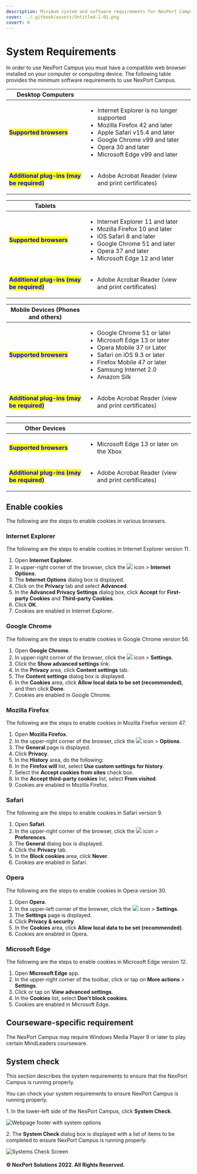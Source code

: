 ```yaml
---
description: Minimum system and software requirements for NexPort Campus
cover: ../.gitbook/assets/Untitled-1-01.png
coverY: 0
---
```


# System Requirements

In order to use NexPort Campus you must have a compatible web browser installed on your computer or computing device. The following table provides the minimum software requirements to use NexPort Campus.

| Desktop Computers                                                          |                                                                                                                                                                                                                                          |
| -------------------------------------------------------------------------- | ---------------------------------------------------------------------------------------------------------------------------------------------------------------------------------------------------------------------------------------- |
| <mark style="color:blue;">**Supported browsers**</mark>                    | <ul><li>Internet Explorer is no longer supported</li><li>Mozilla Firefox 42 and later</li><li>Apple Safari v15.4 and later</li><li>Google Chrome v99 and later</li><li>Opera 30 and later</li><li>Microsoft Edge v99 and later</li></ul> |
| <mark style="color:blue;">**Additional plug-ins (may be required)**</mark> | <ul><li>Adobe Acrobat Reader (view and print certificates)</li></ul>                                                                                                                                                                     |

&#x20;

| Tablets                                                                    |                                                                                                                                                                                                                        |
| -------------------------------------------------------------------------- | ---------------------------------------------------------------------------------------------------------------------------------------------------------------------------------------------------------------------- |
| <mark style="color:blue;">**Supported browsers**</mark>                    | <ul><li>Internet Explorer 11 and later</li><li>Mozilla Firefox 10 and later</li><li>iOS Safari 8 and later</li><li>Google Chrome 51 and later</li><li>Opera 37 and later</li><li>Microsoft Edge 12 and later</li></ul> |
| <mark style="color:blue;">**Additional plug-ins (may be required)**</mark> | <ul><li>Adobe Acrobat Reader (view and print certificates)</li></ul>                                                                                                                                                   |

&#x20;

| Mobile Devices (Phones and others)                                         |                                                                                                                                                                                                                                        |
| -------------------------------------------------------------------------- | -------------------------------------------------------------------------------------------------------------------------------------------------------------------------------------------------------------------------------------- |
| <mark style="color:blue;">**Supported browsers**</mark>                    | <ul><li>Google Chrome 51 or later</li><li>Microsoft Edge 13 or later</li><li>Opera Mobile 37 or Later</li><li>Safari on iOS 9.3 or later</li><li>Firefox Mobile 47 or later</li><li>Samsung Internet 2.0</li><li>Amazon Silk</li></ul> |
| <mark style="color:blue;">**Additional plug-ins (may be required)**</mark> | <ul><li>Adobe Acrobat Reader (view and print certificates)</li></ul>                                                                                                                                                                   |

&#x20;

| Other Devices                                                              |                                                                      |
| -------------------------------------------------------------------------- | -------------------------------------------------------------------- |
| <mark style="color:blue;">**Supported browsers**</mark>                    | <ul><li>Microsoft Edge 13 or later on the Xbox</li></ul>             |
| <mark style="color:blue;">**Additional plug-ins (may be required)**</mark> | <ul><li>Adobe Acrobat Reader (view and print certificates)</li></ul> |

## Enable cookies <a href="#enable" id="enable"></a>

The following are the steps to enable cookies in various browsers.

### Internet Explorer <a href="#internet" id="internet"></a>

The following are the steps to enable cookies in Internet Explorer version 11.

1. Open **Internet Explorer**.
2. In upper-right corner of the browser, click the ![](https://www.nexportcampus.com/Content/Guides/sweb/Content/Resources/Images/Common\_Screens\_Icons/IE\_icon.png) icon > **Internet Options**.
3. The **Internet Options** dialog box is displayed.
4. Click on the **Privacy** tab and select **Advanced**.
5. In the **Advanced Privacy Settings** dialog box, click **Accept** for **First-party Cookies** and **Third-party Cookies**.
6. Click **OK**.
7. Cookies are enabled in Internet Explorer.

### Google Chrome <a href="#google" id="google"></a>

The following are the steps to enable cookies in Google Chrome version 56.

1. Open **Google Chrome**.
2. In upper-right corner of the browser, click the ![](https://www.nexportcampus.com/Content/Guides/sweb/Content/Resources/Images/Common\_Screens\_Icons/Chrome\_Icon\_17x24.png) icon > **Settings**.
3. Click the **Show advanced settings** link.
4. In the **Privacy** area, click **Content settings** tab.
5. The **Content settings** dialog box is displayed.
6. In the **Cookies** area, click **Allow local data to be set (recommended)**, and then click **Done**.
7. Cookies are enabled in Google Chrome.

### Mozilla Firefox <a href="#mozilla" id="mozilla"></a>

The following are the steps to enable cookies in Mozilla Firefox version 47.

1. Open **Mozilla Firefox**.
2. In the upper-right corner of the browser, click the ![](https://www.nexportcampus.com/Content/Guides/sweb/Content/Resources/Images/Common\_Screens\_Icons/Mozilla\_Icon.png) icon > **Options**.
3. The **General** page is displayed.
4. Click **Privacy**.
5. In the **History** area, do the following:
6. In the **Firefox will** list, select **Use custom settings for history**.
7. Select the **Accept cookies from sites** check box.
8. In the **Accept third-party cookies** list, select **From visited**.
9. Cookies are enabled in Mozilla Firefox.

### Safari <a href="#safari" id="safari"></a>

The following are the steps to enable cookies in Safari version 9.

1. Open **Safari**.
2. In the upper-right corner of the browser, click the ![](https://www.nexportcampus.com/Content/Guides/sweb/Content/Resources/Images/Common\_Screens\_Icons/Safari\_Icon.png) icon > **Preferences**.
3. The **General** dialog box is displayed.
4. Click the **Privacy** tab.
5. In the **Block cookies** area, click **Never**.
6. Cookies are enabled in Safari.

### Opera <a href="#opera" id="opera"></a>

The following are the steps to enable cookies in Opera version 30.

1. Open **Opera**.
2. In the upper-left corner of the browser, click the ![](https://www.nexportcampus.com/Content/Guides/sweb/Content/Resources/Images/Common\_Screens\_Icons/Opera\_Icon.png) icon > **Settings**.
3. The **Settings** page is displayed.
4. Click **Privacy & security**.
5. In the **Cookies** area, click **Allow local data to be set (recommended)**.
6. Cookies are enabled in Opera.

### Microsoft Edge <a href="#microsof" id="microsof"></a>

The following are the steps to enable cookies in Microsoft Edge version 12.

1. Open **Microsoft Edge** app.
2. In the upper-right corner of the toolbar, click or tap on **More actions** > **Settings**.
3. Click or tap on **View advanced settings**.
4. In the **Cookies** list, select **Don’t block cookies**.
5. Cookies are enabled in Microsoft Edge.

## Courseware-specific requirement <a href="#coursewa" id="coursewa"></a>

The NexPort Campus may require Windows Media Player 9 or later to play certain MindLeaders courseware.

## System check <a href="#system" id="system"></a>

This section describes the system requirements to ensure that the NexPort Campus is running properly.

You can check your system requirements to ensure NexPort Campus is running properly.

1\.  In the lower-left side of the NexPort Campus, click **System Check**.

![Webpage footer with system options](https://www.nexportcampus.com/Content/Guides/sweb/Content/Resources/Images/Common\_Screens\_Icons/System\_Check\_518x61.png)

2\.  The **System Check** dialog box is displayed with a list of items to be completed to ensure NexPort Campus is running properly.

![Systems Check Screen](https://www.nexportcampus.com/Content/Guides/sweb/Content/Resources/Images/Common\_Screens\_Icons/System\_Check\_dialog\_550x403.png)

#### © NexPort Solutions 2022. All Rights Reserved.

